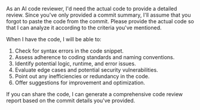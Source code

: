 As an AI code reviewer, I'd need the actual code to provide a detailed review. Since you've only provided a commit summary, I'll assume that you forgot to paste the code from the commit. Please provide the actual code so that I can analyze it according to the criteria you've mentioned.

When I have the code, I will be able to:

1. Check for syntax errors in the code snippet.
2. Assess adherence to coding standards and naming conventions.
3. Identify potential logic, runtime, and error issues.
4. Evaluate edge cases and potential security vulnerabilities.
5. Point out any inefficiencies or redundancy in the code.
6. Offer suggestions for improvement and optimization.

If you can share the code, I can generate a comprehensive code review report based on the commit details you've provided.